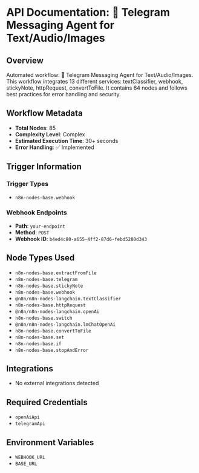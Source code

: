 # API Documentation: 🤖 Telegram Messaging Agent for Text/Audio/Images

## Overview
Automated workflow: 🤖 Telegram Messaging Agent for Text/Audio/Images. This workflow integrates 13 different services: textClassifier, webhook, stickyNote, httpRequest, convertToFile. It contains 64 nodes and follows best practices for error handling and security.

## Workflow Metadata
- **Total Nodes**: 85
- **Complexity Level**: Complex
- **Estimated Execution Time**: 30+ seconds
- **Error Handling**: ✅ Implemented

## Trigger Information
### Trigger Types
- `n8n-nodes-base.webhook`

### Webhook Endpoints
- **Path**: `your-endpoint`
- **Method**: `POST`
- **Webhook ID**: `b4ed4c80-a655-4ff2-87d6-febd5280d343`


## Node Types Used
- `n8n-nodes-base.extractFromFile`
- `n8n-nodes-base.telegram`
- `n8n-nodes-base.stickyNote`
- `n8n-nodes-base.webhook`
- `@n8n/n8n-nodes-langchain.textClassifier`
- `n8n-nodes-base.httpRequest`
- `@n8n/n8n-nodes-langchain.openAi`
- `n8n-nodes-base.switch`
- `@n8n/n8n-nodes-langchain.lmChatOpenAi`
- `n8n-nodes-base.convertToFile`
- `n8n-nodes-base.set`
- `n8n-nodes-base.if`
- `n8n-nodes-base.stopAndError`

## Integrations
- No external integrations detected

## Required Credentials
- `openAiApi`
- `telegramApi`

## Environment Variables
- `WEBHOOK_URL`
- `BASE_URL`
